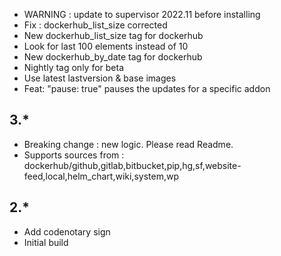 - WARNING : update to supervisor 2022.11 before installing
- Fix : dockerhub_list_size corrected
- New dockerhub_list_size tag for dockerhub
- Look for last 100 elements instead of 10
- New dockerhub_by_date tag for dockerhub
- Nightly tag only for beta
- Use latest lastversion & base images
- Feat: "pause: true" pauses the updates for a specific addon

## 3.*
- Breaking change : new logic. Please read Readme.
- Supports sources from : dockerhub/github,gitlab,bitbucket,pip,hg,sf,website-feed,local,helm_chart,wiki,system,wp

## 2.*
- Add codenotary sign
- Initial build

